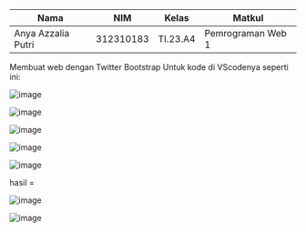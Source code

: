 | Nama               | NIM        | Kelas   | Matkul            |
|--------------------|------------|---------|-------------------|
| Anya Azzalia Putri | 312310183  | TI.23.A4| Pemrograman Web 1 |

Membuat web dengan Twitter Bootstrap Untuk kode di VScodenya seperti ini:

![image](https://github.com/user-attachments/assets/99b5f4fd-f608-43cc-a770-16e6ee724e13)

![image](https://github.com/user-attachments/assets/69eb9cff-1014-4a62-aa64-b7e7f989b353)

![image](https://github.com/user-attachments/assets/8046d9d0-9a16-4633-afbd-dd9be52f77c4)

![image](https://github.com/user-attachments/assets/f98c5e6f-f7b9-4ab3-b503-343f92739113)

![image](https://github.com/user-attachments/assets/bdd63ce4-6c04-4208-a1c1-af9c6dce8451)


hasil =

![image](https://github.com/user-attachments/assets/4e7da29b-b45d-40a6-b650-9f5c523bece6)

![image](https://github.com/user-attachments/assets/6579ee4a-7d9d-44ea-b0f4-8014f628fd09)



